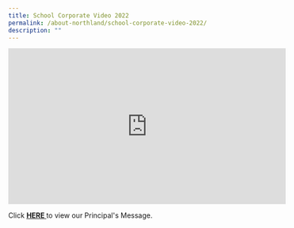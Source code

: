 ```yaml
---
title: School Corporate Video 2022
permalink: /about-northland/school-corporate-video-2022/
description: ""
---
```

<iframe allowfullscreen="" allow="accelerometer; autoplay; clipboard-write; encrypted-media; gyroscope; picture-in-picture; web-share" frameborder="0" title="YouTube video player" src="https://www.youtube.com/embed/cDov4SWj3xU" height="315" width="560"></iframe>
<p>Click&nbsp;<strong><a href="/about-northland/from-the-principals-desk/principals-message-video" target=""><u>HERE</u>&nbsp;</a></strong>to view our Principal's Message.&nbsp;</p>